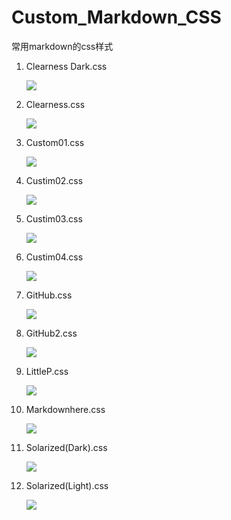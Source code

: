 # Custom_Markdown_CSS
常用markdown的css样式

1. Clearness Dark.css

    ![](http://outiw4np3.bkt.clouddn.com/abad1f256b827d2920fc08c67d2a223d.jpg)

2. Clearness.css

    ![](http://outiw4np3.bkt.clouddn.com/d4f27e470945106d3e711dfa36823495.jpg)

3. Custom01.css

    ![](http://outiw4np3.bkt.clouddn.com/cc59ce58b25b77b88d6423da82997afa.jpg)

4. Custim02.css

    ![](http://outiw4np3.bkt.clouddn.com/b8a4beac3b389800dcddef06456529be.jpg)

5. Custim03.css

    ![](http://outiw4np3.bkt.clouddn.com/35e20c2e46054b81d7e78d013dcab770.jpg)

6. Custim04.css

    ![](http://outiw4np3.bkt.clouddn.com/1a5cf545619d9643595b12396e57bb82.jpg)

7. GitHub.css

    ![](http://outiw4np3.bkt.clouddn.com/13028280542f891bce7e06b57c035dde.jpg)

8. GitHub2.css

    ![](http://outiw4np3.bkt.clouddn.com/f1ca2eb3132f66f13f3d27aa176140f0.jpg)

9. LittleP.css

    ![](http://outiw4np3.bkt.clouddn.com/5532385feb1c90aa74185732720999bc.jpg)

10. Markdownhere.css

    ![](http://outiw4np3.bkt.clouddn.com/38333720289350693493b010430394fe.jpg)

11. Solarized(Dark).css

    ![](http://outiw4np3.bkt.clouddn.com/ea913a498f824f408e067b596e7f5a95.jpg)

12. Solarized(Light).css

    ![](http://outiw4np3.bkt.clouddn.com/6510654f3f08506d56c1ac8409b4bdcc.jpg)


